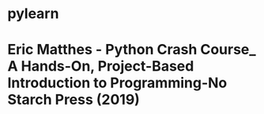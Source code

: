# pylearn
 
# Eric Matthes - Python Crash Course_ A Hands-On, Project-Based Introduction to Programming-No Starch Press (2019)